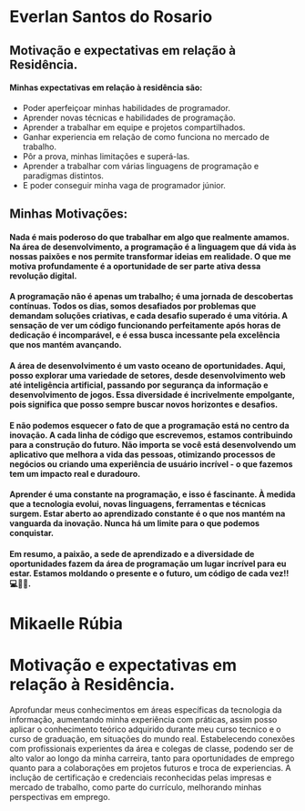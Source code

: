 # Everlan Santos do Rosario
## Motivação e expectativas em relação à Residência.

#### Minhas expectativas em relação à residência são:
  * Poder aperfeiçoar minhas habilidades de programador.
  * Aprender novas técnicas e habilidades de programação.
  * Aprender a trabalhar em equipe e projetos compartilhados.
  * Ganhar experiencia em relação de como funciona no mercado de trabalho.
  * Pôr a prova, minhas limitações e superá-las.
  * Aprender a trabalhar com várias linguagens de programação e paradigmas distintos.
  * E poder conseguir minha vaga de programador júnior.

## Minhas Motivações:

#### Nada é mais poderoso do que trabalhar em algo que realmente amamos. Na área de desenvolvimento, a programação é a linguagem que dá vida às nossas paixões e nos permite transformar ideias em realidade. O que me motiva profundamente é a oportunidade de ser parte ativa dessa revolução digital.

#### A programação não é apenas um trabalho; é uma jornada de descobertas contínuas. Todos os dias, somos desafiados por problemas que demandam soluções criativas, e cada desafio superado é uma vitória. A sensação de ver um código funcionando perfeitamente após horas de dedicação é incomparável, e é essa busca incessante pela excelência que nos mantém avançando.

#### A área de desenvolvimento é um vasto oceano de oportunidades. Aqui, posso explorar uma variedade de setores, desde desenvolvimento web até inteligência artificial, passando por segurança da informação e desenvolvimento de jogos. Essa diversidade é incrivelmente empolgante, pois significa que posso sempre buscar novos horizontes e desafios.

#### E não podemos esquecer o fato de que a programação está no centro da inovação. A cada linha de código que escrevemos, estamos contribuindo para a construção do futuro. Não importa se você está desenvolvendo um aplicativo que melhora a vida das pessoas, otimizando processos de negócios ou criando uma experiência de usuário incrível - o que fazemos tem um impacto real e duradouro.

#### Aprender é uma constante na programação, e isso é fascinante. À medida que a tecnologia evolui, novas linguagens, ferramentas e técnicas surgem. Estar aberto ao aprendizado constante é o que nos mantém na vanguarda da inovação. Nunca há um limite para o que podemos conquistar.

#### Em resumo, a paixão, a sede de aprendizado e a diversidade de oportunidades fazem da área de programação um lugar incrível para eu estar. Estamos moldando o presente e o futuro, um código de cada vez!! 💻🌟🚀.


# Mikaelle Rúbia
# Motivação e expectativas em relação à Residência.

Aprofundar meus conhecimentos em áreas específicas da tecnologia da informação,
aumentando minha experiência com práticas, assim posso aplicar o conhecimento teórico adquirido durante meu curso tecnico e o curso de graduação, em situações do mundo real.
Estabelecendo conexões com profissionais experientes da área e colegas de classe, podendo ser de alto valor ao longo da minha carreira, tanto para oportunidades de emprego quanto para a colaborações em projetos futuros e troca de experiencias.
A inclução de certificação e credenciais reconhecidas pelas impresas e mercado de trabalho, como parte do currículo, melhorando minhas perspectivas em emprego.  
